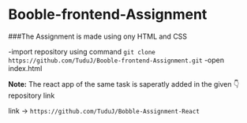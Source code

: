 # Booble-frontend-Assignment

###The Assignment is made using ony HTML and CSS

-import repository using command `git clone https://github.com/TuduJ/Booble-frontend-Assignment.git`
-open index.html



**Note:**
The react app of the same task is saperatly added in the given :point_down: repository link

link -> `https://github.com/TuduJ/Bobble-Assignment-React`
